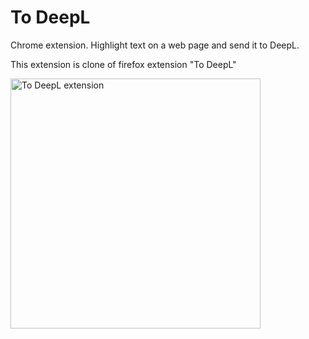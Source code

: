# To DeepL

Chrome extension. Highlight text on a web page and send it to DeepL.

This extension is clone of firefox extension "To DeepL"

<img alt="To DeepL extension" src="screenshots/1.png" width="400">
